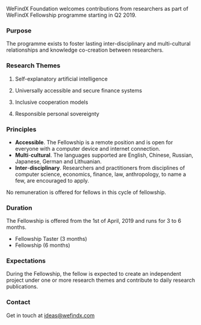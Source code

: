 WeFindX Foundation welcomes contributions from researchers as part of WeFindX Fellowship programme starting in Q2 2019.

### Purpose

The programme exists to foster lasting inter-disciplinary and multi-cultural relationships and knowledge co-creation between researchers.

### Research Themes

1. Self-explanatory artificial intelligence

2. Universally accessible and secure finance systems

3. Inclusive cooperation models

4. Responsible personal sovereignty

### Principles

* **Accessible**. The Fellowship is a remote position and is open for everyone with a computer device and internet connection.
* **Multi**-**cultural**. The languages supported are English, Chinese, Russian, Japanese, German and Lithuanian.
* **Inter**-**disciplinary**. Researchers and practitioners from disciplines of computer science, economics, finance, law, anthropology, to name a few, are encouraged to apply.

No remuneration is offered for fellows in this cycle of fellowship.

### Duration

The Fellowship is offered from the 1st of April, 2019 and runs for 3 to 6 months.

* Fellowship Taster \(3 months\)
* Fellowship \(6 months\)

### Expectations

During the Fellowship, the fellow is expected to create an independent project under one or more research themes and contribute to daily research publications.

### Contact

Get in touch at [ideas@wefindx.com](mailto:ideas@wefindx.com)

### 



